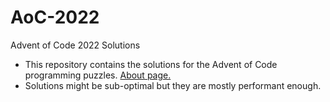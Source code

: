 # AoC-2022
Advent of Code 2022 Solutions
 - This repository contains the solutions for the Advent of Code programming puzzles. [About page.](https://adventofcode.com/2022/about)
 - Solutions might be sub-optimal but they are mostly performant enough.

